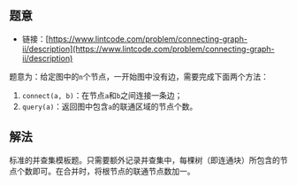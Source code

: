 ## 题意

- 链接：[https://www.lintcode.com/problem/connecting-graph-ii/description](https://www.lintcode.com/problem/connecting-graph-ii/description)

题意为：给定图中的`n`个节点，一开始图中没有边，需要完成下面两个方法：
1. `connect(a, b)`：在节点`a`和`b`之间连接一条边；
2. `query(a)`：返回图中包含`a`的联通区域的节点个数。

## 解法

标准的并查集模板题。只需要额外记录并查集中，每棵树（即连通块）所包含的节点个数即可。在合并时，将根节点的联通节点数加一。